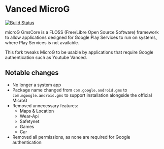 # Vanced MicroG

[![Build Status](https://api.travis-ci.com/YTVanced/VancedMicroG.svg?branch=master)](https://travis-ci.com/github/YTVanced/VancedMicroG)

microG GmsCore is a FLOSS (Free/Libre Open Source Software) framework to allow applications designed for Google Play Services to run on systems, where Play Services is not available.

This fork tweaks MicroG to be usable by applications that require Google authentication such as Youtube Vanced.

## Notable changes

- No longer a system app
- Package name changed from `com.google.android.gms` to `com.mgoogle.android.gms` to support installation alongside the official MicroG
- Removed unnecessary features:
  - Maps & Location
  - Wear-Api
  - Safetynet
  - Games
  - Car
- Removed all permissions, as none are required for Google authentication

